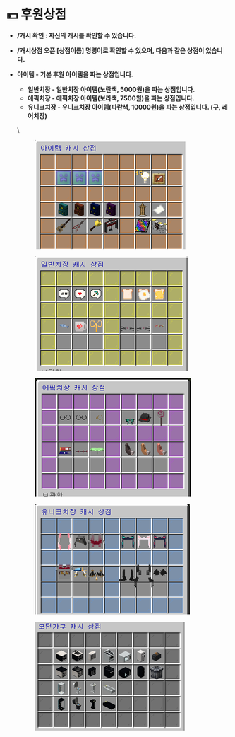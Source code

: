 # 💵 후원상점

* **/캐시 확인 : 자신의 캐시를 확인할 수 있습니다.**
* **/캐시상점 오픈 \[상점이름] 명령어로 확인할 수 있으며, 다음과 같은 상점이 있습니다.**
*   **아이템 - 기본 후원 아이템을 파는 상점입니다.**

    * **일반치장 - 일반치장 아이템(노란색, 5000원)을 파는 상점입니다.**
    * **에픽치장 - 에픽치장 아이템(보라색, 7500원)을 파는 상점입니다.**
    * **유니크치장 - 유니크치장 아이템(파란색, 10000원)을 파는 상점입니다. (구, 레어치장)**

    \


    <figure><img src="../../.gitbook/assets/image.png" alt=""><figcaption></figcaption></figure>

    <figure><img src="../../.gitbook/assets/image (6).png" alt=""><figcaption></figcaption></figure>



    <figure><img src="../../.gitbook/assets/image (7).png" alt=""><figcaption></figcaption></figure>



    <figure><img src="../../.gitbook/assets/image (1).png" alt=""><figcaption></figcaption></figure>



    <figure><img src="../../.gitbook/assets/image (4).png" alt=""><figcaption></figcaption></figure>
